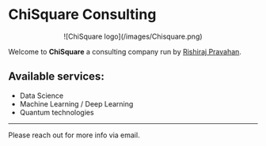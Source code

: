 # ChiSquare Consulting

<center>![ChiSquare logo](/images/Chisquare.png) </center>

Welcome to **ChiSquare** a consulting company run by [Rishiraj Pravahan](https://www.chisquare.info/about). 

## Available services:

* Data Science 	
* Machine Learning / Deep Learning 
* Quantum technologies

---

Please reach out for more info via email. 
